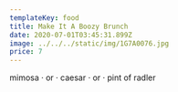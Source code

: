 ```yaml
---
templateKey: food
title: Make It A Boozy Brunch
date: 2020-07-01T03:45:31.899Z
image: ../../../static/img/1G7A0076.jpg
price: 7
---
```

mimosa · or · caesar · or · pint of radler
